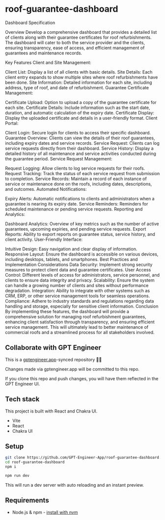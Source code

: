 # roof-guarantee-dashboard

Dashboard Specification

Overview
Develop a comprehensive dashboard that provides a detailed list of clients along with their guarantee certificates for roof refurbishments. The dashboard will cater to both the service provider and the clients, ensuring transparency, ease of access, and efficient management of guarantees and maintenance records.

Key Features
Client and Site Management:

Client List: Display a list of all clients with basic details.
Site Details: Each client entry expands to show multiple sites where roof refurbishments have been done.
Site Information: Detailed information for each site, including address, type of roof, and date of refurbishment.
Guarantee Certificate Management:

Certificate Upload: Option to upload a copy of the guarantee certificate for each site.
Certificate Details: Include information such as the start date, duration, and automatic calculation of the expiry date.
Certificate Display: Display the uploaded certificate and details in a user-friendly format.
Client Portal:

Client Login: Secure login for clients to access their specific dashboard.
Guarantee Overview: Clients can view the details of their roof guarantees, including expiry dates and service records.
Service Request: Clients can log service requests directly from their dashboard.
Service History: Display a detailed history of all maintenance and service activities conducted during the guarantee period.
Service Request Management:

Request Logging: Allow clients to log service requests for their roofs.
Request Tracking: Track the status of each service request from submission to completion.
Service Records: Maintain a record of each instance of service or maintenance done on the roofs, including dates, descriptions, and outcomes.
Automated Notifications:

Expiry Alerts: Automatic notifications to clients and administrators when a guarantee is nearing its expiry date.
Service Reminders: Reminders for scheduled maintenance or pending service requests.
Reporting and Analytics:

Dashboard Analytics: Overview of key metrics such as the number of active guarantees, upcoming expiries, and pending service requests.
Export Reports: Ability to export reports on guarantee status, service history, and client activity.
User-Friendly Interface:

Intuitive Design: Easy navigation and clear display of information.
Responsive Layout: Ensure the dashboard is accessible on various devices, including desktops, tablets, and smartphones.
Best Practices and Implementation Considerations
Data Security: Implement strong security measures to protect client data and guarantee certificates.
User Access Control: Different levels of access for administrators, service personnel, and clients to ensure data integrity and privacy.
Scalability: Ensure the system can handle a growing number of clients and sites without performance degradation.
Integration: Ability to integrate with other systems such as CRM, ERP, or other service management tools for seamless operations.
Compliance: Adhere to industry standards and regulations regarding data handling and storage, especially for sensitive client information.
Conclusion
By implementing these features, the dashboard will provide a comprehensive solution for managing roof refurbishment guarantees, enhancing client satisfaction through transparency, and ensuring efficient service management. This will ultimately lead to better maintenance of commercial roofs and a streamlined process for all stakeholders involved.

## Collaborate with GPT Engineer

This is a [gptengineer.app](https://gptengineer.app)-synced repository 🌟🤖

Changes made via gptengineer.app will be committed to this repo.

If you clone this repo and push changes, you will have them reflected in the GPT Engineer UI.

## Tech stack

This project is built with React and Chakra UI.

- Vite
- React
- Chakra UI

## Setup

```sh
git clone https://github.com/GPT-Engineer-App/roof-guarantee-dashboard.git
cd roof-guarantee-dashboard
npm i
```

```sh
npm run dev
```

This will run a dev server with auto reloading and an instant preview.

## Requirements

- Node.js & npm - [install with nvm](https://github.com/nvm-sh/nvm#installing-and-updating)
